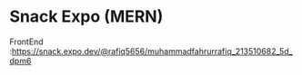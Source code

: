 # Snack Expo (MERN)

FrontEnd :https://snack.expo.dev/@rafiq5656/muhammadfahrurrafiq_213510682_5d_dpm6
 
